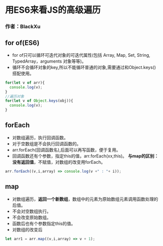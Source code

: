 # 用ES6来看JS的高级遍历
### 作者：BlackXu 
## for of(ES6)
- for of只可以循环可迭代对象的可迭代属性(包括 Array, Map, Set, String, TypedArray，arguments 对象等等)。
- 循环不会循环对象的key,所以不能循环普通的对象,需要通过和Object.keys()搭配使用。

```js
for(let v of arr){
  console.log(v);
}
//遍历对象
for(let v of Object.keys(obj)){
  console.log(v);
}
```

## forEach
- 对数组遍历，执行回调函数。
- 对于空数组是不会执行回调函数的。
- arr.forEach(回调函数名),后面可以再写函数，便于复用。
- 回调函数还有个参数，指定this的值，arr.forEach(xx,this)。
**与map的区别：没有返回值**，不赋值，对数组的改变用forEach。

```js
arr.forEach((v,i,array) => console.log(v +" : "+ i));
```

## map
- 对数组遍历，**返回一个新数组**，数组中的元素为原始数组元素调用函数处理的后值。  
- 不会对空数组执行。
- 不会改变原始数组。
- 函数后也有个参数指定this的值。
- 对数组的改变后

```js
let arr1 = arr.map((v,i,array) => v + 1);
```